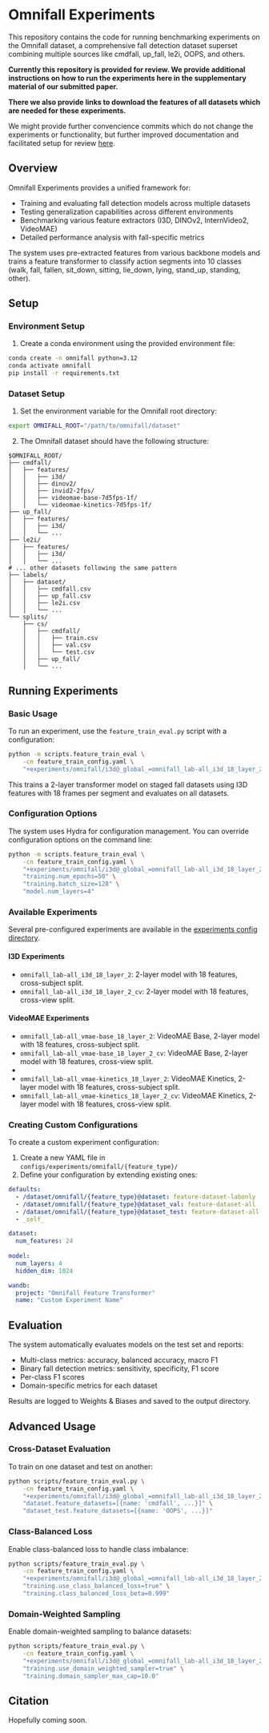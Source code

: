 # Omnifall Experiments

This repository contains the code for running benchmarking experiments on the Omnifall dataset, a comprehensive fall detection dataset superset combining multiple sources like cmdfall, up_fall, le2i, OOPS, and others.

**Currently this repository is provided for review. We provide additional instructions on how to run the experiments here in the supplementary material of our submitted paper.**

**There we also provide links to download the features of all datasets which are needed for these experiments.**

We might provide further convencience commits which do not change the experiments or functionality, but further improved documentation and facilitated setup for review [here](https://github.com/simplexsigil/omnifall-experiments/tree/release).

## Overview

Omnifall Experiments provides a unified framework for:
- Training and evaluating fall detection models across multiple datasets
- Testing generalization capabilities across different environments
- Benchmarking various feature extractors (I3D, DINOv2, InternVideo2, VideoMAE)
- Detailed performance analysis with fall-specific metrics

The system uses pre-extracted features from various backbone models and trains a feature transformer to classify action segments into 10 classes (walk, fall, fallen, sit_down, sitting, lie_down, lying, stand_up, standing, other).

## Setup

### Environment Setup

1. Create a conda environment using the provided environment file:
```bash
conda create -n omnifall python=3.12
conda activate omnifall
pip install -r requirements.txt
```


### Dataset Setup

1. Set the environment variable for the Omnifall root directory:
```bash
export OMNIFALL_ROOT="/path/to/omnifall/dataset"
```

2. The Omnifall dataset should have the following structure:
```
$OMNIFALL_ROOT/
├── cmdfall/
│   ├── features/
│   │   ├── i3d/
│   │   ├── dinov2/
│   │   ├── invid2-2fps/
│   │   ├── videomae-base-7d5fps-1f/
│   │   └── videomae-kinetics-7d5fps-1f/
├── up_fall/
│   ├── features/
│   │   ├── i3d/
│   │   └── ...
├── le2i/
│   ├── features/
│   │   ├── i3d/
│   │   └── ...
# ... other datasets following the same pattern
├── labels/
│   ├── dataset/
│   │   ├── cmdfall.csv
│   │   ├── up_fall.csv
│   │   ├── le2i.csv
│   │   └── ...
└── splits/
    ├── cs/
    │   ├── cmdfall/
    │   │   ├── train.csv
    │   │   ├── val.csv
    │   │   └── test.csv
    │   ├── up_fall/
    │   └── ...
```

## Running Experiments

### Basic Usage

To run an experiment, use the `feature_train_eval.py` script with a configuration:

```bash
python -m scripts.feature_train_eval \
    -cn feature_train_config.yaml \
    "+experiments/omnifall/i3d@_global_=omnifall_lab-all_i3d_18_layer_2"
```

This trains a 2-layer transformer model on staged fall datasets using I3D features with 18 frames per segment and evaluates on all datasets.

### Configuration Options

The system uses Hydra for configuration management. You can override configuration options on the command line:

```bash
python -m scripts.feature_train_eval \
    -cn feature_train_config.yaml \
    "+experiments/omnifall/i3d@_global_=omnifall_lab-all_i3d_18_layer_2" \
    "training.num_epochs=50" \
    "training.batch_size=128" \
    "model.num_layers=4"
```

### Available Experiments

Several pre-configured experiments are available in the [experiments config directory](configs/experiments).

#### I3D Experiments
- `omnifall_lab-all_i3d_18_layer_2`: 2-layer model with 18 features, cross-subject split.
- `omnifall_lab-all_i3d_18_layer_2_cv`: 2-layer model with 18 features, cross-view split.

#### VideoMAE Experiments
- `omnifall_lab-all_vmae-base_18_layer_2`: VideoMAE Base, 2-layer model with 18 features, cross-subject split.
- `omnifall_lab-all_vmae-base_18_layer_2_cv`: VideoMAE Base, 2-layer model with 18 features, cross-view split.
- 
- `omnifall_lab-all_vmae-kinetics_18_layer_2`: VideoMAE Kinetics, 2-layer model with 18 features, cross-subject split.
- `omnifall_lab-all_vmae-kinetics_18_layer_2_cv`: VideoMAE Kinetics, 2-layer model with 18 features, cross-view split.

### Creating Custom Configurations

To create a custom experiment configuration:

1. Create a new YAML file in `configs/experiments/omnifall/{feature_type}/`
2. Define your configuration by extending existing ones:

```yaml
defaults:
  - /dataset/omnifall/{feature_type}@dataset: feature-dataset-labonly
  - /dataset/omnifall/{feature_type}@dataset_val: feature-dataset-all
  - /dataset/omnifall/{feature_type}@dataset_test: feature-dataset-all
  - _self_

dataset:
  num_features: 24
  
model:
  num_layers: 4
  hidden_dim: 1024

wandb:
  project: "Omnifall Feature Transformer"
  name: "Custom Experiment Name"
```

## Evaluation

The system automatically evaluates models on the test set and reports:

- Multi-class metrics: accuracy, balanced accuracy, macro F1
- Binary fall detection metrics: sensitivity, specificity, F1 score
- Per-class F1 scores
- Domain-specific metrics for each dataset

Results are logged to Weights & Biases and saved to the output directory.

## Advanced Usage

### Cross-Dataset Evaluation

To train on one dataset and test on another:

```bash
python scripts/feature_train_eval.py \
    -cn feature_train_config.yaml \
    "+experiments/omnifall/i3d@_global_=omnifall_lab-all_i3d_18_layer_2" \
    "dataset.feature_datasets=[{name: 'cmdfall', ...}]" \
    "dataset_test.feature_datasets=[{name: 'OOPS', ...}]"
```

### Class-Balanced Loss

Enable class-balanced loss to handle class imbalance:

```bash
python scripts/feature_train_eval.py \
    -cn feature_train_config.yaml \
    "+experiments/omnifall/i3d@_global_=omnifall_lab-all_i3d_18_layer_2" \
    "training.use_class_balanced_loss=true" \
    "training.class_balanced_loss_beta=0.999"
```

### Domain-Weighted Sampling

Enable domain-weighted sampling to balance datasets:

```bash
python scripts/feature_train_eval.py \
    -cn feature_train_config.yaml \
    "+experiments/omnifall/i3d@_global_=omnifall_lab-all_i3d_18_layer_2" \
    "training.use_domain_weighted_sampler=true" \
    "training.domain_sampler_max_cap=10.0"
```

## Citation

Hopefully coming soon.